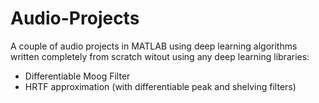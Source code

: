 # Audio-Projects
A couple of audio projects in MATLAB using deep learning algorithms written completely from scratch witout using any deep learning libraries: 
- Differentiable Moog Filter
- HRTF approximation (with differentiable peak and shelving filters) 
